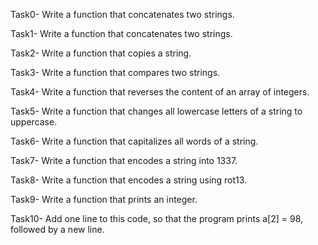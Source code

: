 Task0- Write a function that concatenates two strings.

Task1- Write a function that concatenates two strings.

Task2- Write a function that copies a string.

Task3- Write a function that compares two strings.

Task4- Write a function that reverses the content of an array of integers.

Task5- Write a function that changes all lowercase letters of a string to uppercase.

Task6- Write a function that capitalizes all words of a string.

Task7- Write a function that encodes a string into 1337.

Task8- Write a function that encodes a string using rot13.

Task9- Write a function that prints an integer.

Task10- Add one line to this code, so that the program prints a[2] = 98, followed by a new line.
